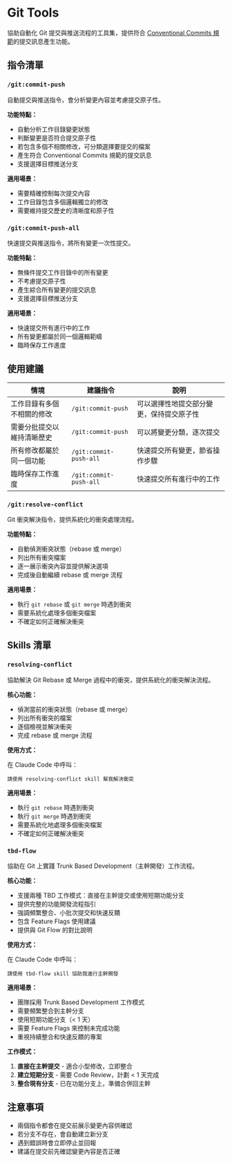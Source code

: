 # Git Tools

協助自動化 Git 提交與推送流程的工具集，提供符合 [Conventional Commits 規範](https://www.conventionalcommits.org/)的提交訊息產生功能。

## 指令清單

### `/git:commit-push`

自動提交與推送指令，會分析變更內容並考慮提交原子性。

**功能特點：**

- 自動分析工作目錄變更狀態
- 判斷變更是否符合提交原子性
- 若包含多個不相關修改，可分類選擇要提交的檔案
- 產生符合 Conventional Commits 規範的提交訊息
- 支援選擇目標推送分支

**適用場景：**

- 需要精確控制每次提交內容
- 工作目錄包含多個邏輯獨立的修改
- 需要維持提交歷史的清晰度和原子性

### `/git:commit-push-all`

快速提交與推送指令，將所有變更一次性提交。

**功能特點：**

- 無條件提交工作目錄中的所有變更
- 不考慮提交原子性
- 產生綜合所有變更的提交訊息
- 支援選擇目標推送分支

**適用場景：**

- 快速提交所有進行中的工作
- 所有變更都屬於同一個邏輯範疇
- 臨時保存工作進度

## 使用建議

| 情境            | 建議指令                   | 說明                   |
|---------------|------------------------|----------------------|
| 工作目錄有多個不相關的修改 | `/git:commit-push`     | 可以選擇性地提交部分變更，保持提交原子性 |
| 需要分批提交以維持清晰歷史 | `/git:commit-push`     | 可以將變更分類，逐次提交         |
| 所有修改都屬於同一個功能  | `/git:commit-push-all` | 快速提交所有變更，節省操作步驟      |
| 臨時保存工作進度      | `/git:commit-push-all` | 快速提交所有進行中的工作         |

### `/git:resolve-conflict`

Git 衝突解決指令，提供系統化的衝突處理流程。

**功能特點：**

- 自動偵測衝突狀態（rebase 或 merge）
- 列出所有衝突檔案
- 逐一展示衝突內容並提供解決選項
- 完成後自動繼續 rebase 或 merge 流程

**適用場景：**

- 執行 `git rebase` 或 `git merge` 時遇到衝突
- 需要系統化處理多個衝突檔案
- 不確定如何正確解決衝突

## Skills 清單

### `resolving-conflict`

協助解決 Git Rebase 或 Merge 過程中的衝突，提供系統化的衝突解決流程。

**核心功能：**

- 偵測當前的衝突狀態（rebase 或 merge）
- 列出所有衝突的檔案
- 逐個檢視並解決衝突
- 完成 rebase 或 merge 流程

**使用方式：**

在 Claude Code 中呼叫：
```
請使用 resolving-conflict skill 幫我解決衝突
```

**適用場景：**

- 執行 `git rebase` 時遇到衝突
- 執行 `git merge` 時遇到衝突
- 需要系統化地處理多個衝突檔案
- 不確定如何正確解決衝突

### `tbd-flow`

協助在 Git 上實踐 Trunk Based Development（主幹開發）工作流程。

**核心功能：**

- 支援兩種 TBD 工作模式：直接在主幹提交或使用短期功能分支
- 提供完整的功能開發流程指引
- 強調頻繁整合、小批次提交和快速反饋
- 包含 Feature Flags 使用建議
- 提供與 Git Flow 的對比說明

**使用方式：**

在 Claude Code 中呼叫：
```
請使用 tbd-flow skill 協助我進行主幹開發
```

**適用場景：**

- 團隊採用 Trunk Based Development 工作模式
- 需要頻繁整合到主幹分支
- 使用短期功能分支（< 1 天）
- 需要 Feature Flags 來控制未完成功能
- 重視持續整合和快速反饋的專案

**工作模式：**

1. **直接在主幹提交** - 適合小型修改，立即整合
2. **建立短期分支** - 需要 Code Review，計劃 < 1 天完成
3. **整合現有分支** - 已在功能分支上，準備合併回主幹

## 注意事項

- 兩個指令都會在提交前展示變更內容供確認
- 若分支不存在，會自動建立新分支
- 遇到錯誤時會立即停止並回報
- 建議在提交前先確認變更內容是否正確
